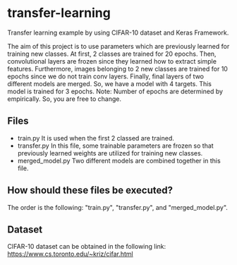 # transfer-learning
Transfer learning example by using CIFAR-10 dataset and Keras Framework. 

The aim of this project is to use parameters which are previously learned for training new classes. At first, 2 classes are trained for 20 epochs. Then, convolutional layers are frozen since they learned how to extract simple features. Furthermore, images belonging to 2 new classes are trained for 10 epochs since we do not train conv layers. Finally, final layers of two different models are merged. So, we have a model with 4 targets. This model is trained for 3 epochs.
Note: Number of epochs are determined by empirically. So, you are free to change.

## Files
* train.py
It is used when the first 2 classed are trained.
* transfer.py
In this file, some trainable parameters are frozen so that previously learned weights are utilized for training new classes.
* merged_model.py
Two different models are combined together in this file.

## How should these files be executed?

The order is the following: "train.py", "transfer.py", and "merged_model.py".

## Dataset

CIFAR-10 dataset can be obtained in the following link:
https://www.cs.toronto.edu/~kriz/cifar.html
